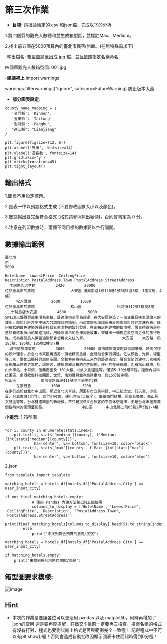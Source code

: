 # 第三次作業

- **目標**: 請根據給定的 csv 和json檔，完成以下的分析
  
 1.將四個縣的觀光人數總和並生成箱型圖，並標註Max、Medium。
 
 2.找出前五個在5000預算內的臺北市民宿/旅館。(在無特殊需求下)





-輸出檔名: 箱型圖請匯出成 jpg 檔，並且依照指定名稱命名

四個縣觀光人數箱型圖:     001.jpg 





-**建議補上**
import warnings

warnings.filterwarnings("ignore", category=FutureWarning)
防止版本太舊

- **部分圖表設定**:
 ```
county_name_mapping = {
    '金門縣': 'Kinmen',
    '臺東縣': 'Taitung',
    '澎湖縣': 'Penghu',
    "連江縣": "Lianjiang"
}

plt.figure(figsize=(12, 6))
plt.xlabel('縣市', fontsize=14)
plt.ylabel('遊客數', fontsize=14)
plt.grid(axis='y')
plt.xticks(rotation=45)  
plt.tight_layout()

```

## 輸出格式
1.圖表不用設定標題。

2.圖表一律以預設格式生成 (不要修改圖像大小以及顏色)。

3.數據輸出要完全符合格式 (格式請參照輸出範例)，否則會判定為 0 分。

4.注意在列印數據時，兩個不同目標的數據要以空行隔開。




## 數據輸出範例
```
臺北市
否
5000

```




```
HotelName  LowestPrice  CeilingPrice                                                                                                                                                                                                                     Description PostalAddress.Town PostalAddress.StreetAddress
  丰居旅店忠孝館         2420         20000                                                                                                                                                                                                                        位於臺北市的旅館                大安區 復興南路1段126巷1號3樓(含3樓、3樓夾層、4樓)
     松河璞旅         2600         13000                                                                                                                                                                                                                        位於臺北市的旅館                松山區                松河街112號1樓至8樓
 二十輪旅店大安店         4500          5000                                SWIIO以優雅質感生活為主軸、舒適住宿空間為前提，在大安區建造了一個專屬品味生活旅人的住所。由設計師方序中操刀的旅館品牌識別，內部空間則是擅長電影美術設計的郭志達負責。幾何形狀的白色建築外觀是經營者董鴻林的設計發想，在密布灰色建物的都市裡，醒目得彷彿是座落於質感象限內的風格指標，用純淨潔白的色澤說著故事，架構出一個獨立於空間之外的旅行思維，成為每個旅人停留過後都會想再次入住的家。                大安區    大安路一段183號，185號，185號2樓至7樓
  城市商旅南東館         3000         20000 城市商旅南東館以低調奢華、時尚沉穩的設計理念，於台北市東區再造另一頂級精品旅館，全館融合東西調性，佐以顏色、光線、線型等元素，變化出獨特的旅居空間。全館客房為挑高三米六的舒適高度，融合金箔的建材元素完美呈現精品旅館之典範，讓旅客，體驗典雅溫馨的住房服務。便利的交通網絡，距離松山機場、松山火車站、小巨蛋、信義商圈及 101大樓、松山文創園區等，僅須5-10分鐘車程，距離內湖科技園區、南港軟體科技園區、世貿、南港展覽館等商務重地，僅15分鐘車程。                松山區           南京東路五段411號地下三樓至7樓
     在家行旅         1000          6200                                                                                       在家行旅於台北市中山區，鄰近台北火車站，周圍有市立美術館、中正紀念堂、行天宮、小巨蛋、台北古城(北門)、西門町夜市、迪化老街(大稻埕)、萬華西門紅樓、國家音樂廳、華山藝文特區等等。台北雙連商圈的新地標，不只是提供來台旅客的平價休憩選擇，更是台北市裡充滿個性時尚的街頭藝術品。                中山區      中山北路二段65巷2弄3號1-4樓  

```
**小提示**: 
1.箱型圖
```

for i, county in enumerate(stats.index):
    plt.text(i, stats['median'][county], f'Median: {int(stats["median"][county])}',
             ha='center', va='bottom', fontsize=10, color='black')
    plt.text(i, stats['max'][county], f'Max: {int(stats["max"][county])}',
             ha='center', va='bottom', fontsize=10, color='blue')
```
2.json
```
from tabulate import tabulate
```
```
matching_hotels = hotels_df[hotels_df['PostalAddress.City'] == user_input_city]
```
```
if not final_matching_hotels.empty:
            # 使用 Pandas 內建方法輸出前五個結果
            columns_to_display = ['HotelName', 'LowestPrice', 'CeilingPrice', 'Description', 'PostalAddress.Town', 'PostalAddress.StreetAddress']
            print(final_matching_hotels[columns_to_display].head(5).to_string(index=False))
        else:
            print("未找到符合預算的旅館/民宿")
```
```
matching_hotels = hotels_df[hotels_df['PostalAddress.City'] == user_input_city]

if matching_hotels.empty:
    print("未找到符合地點的旅館/民宿")
```

## 箱型圖要求模樣:
![image](https://github.com/user-attachments/assets/53bd19eb-861c-43bd-85a6-c920e32571f5)



## Hint
- 本次的作業是要讓各位可以更活用 pandas 以及 matplotlib，同時再增加了json的使用
還是要再度提醒，在繳交作業前一定要再三檢查，檔案名稱的格式有沒有打對，程式也要測試輸出格式是否與範例完全一致喔！
記得程式中不可以有plt.show()喔！否則會造成自動批改因顯示圖表卡住而超時得到0分喔！
